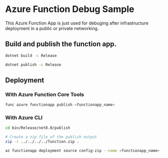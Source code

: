 # Azure Function Debug Sample

This Azure Function App is just used for debuging after infrastructure deployment in a public or private networking.

## Build and publish the function app.

```bash
dotnet build -c Release
```

```bash
dotnet publish -c Release
```

## Deployment

### With Azure Function Core Tools
```bash
func azure functionapp publish <functionapp_name>
```

### With Azure CLI
```bash
cd bin/Release/net8.0/publish

# Create a zip file of the publish output
zip -r ../../../../function.zip .

az functionapp deployment source config-zip --name <functionapp_name> --resource-group <resource_group_name> --src <path_to_zip_file>
```